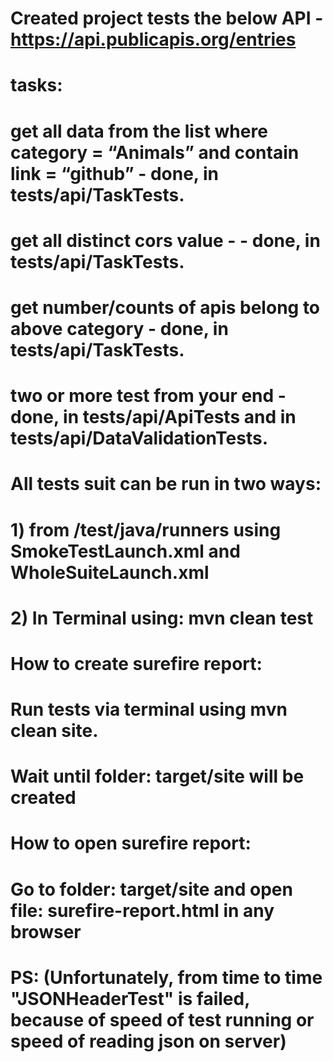 # Created project tests the below API - https://api.publicapis.org/entries

# tasks:
# get all data from the list where category = “Animals”  and contain link = “github” - done, in tests/api/TaskTests.
# get all distinct cors value - - done, in tests/api/TaskTests.
# get number/counts of apis belong to above category - done, in tests/api/TaskTests.
# two or more test from your end - done, in tests/api/ApiTests and in tests/api/DataValidationTests.

# All tests suit can be run in two ways: 
# 1) from /test/java/runners using SmokeTestLaunch.xml and WholeSuiteLaunch.xml
# 2) In Terminal using:  mvn clean test

# How to create surefire report:
# Run tests via terminal using mvn clean site.
# Wait until folder: target/site will be created

# How to open surefire report:
# Go to folder: target/site and open file: surefire-report.html in any browser
# PS: (Unfortunately, from time to time "JSONHeaderTest" is failed, because of speed of test running or speed of reading json on server)
 





